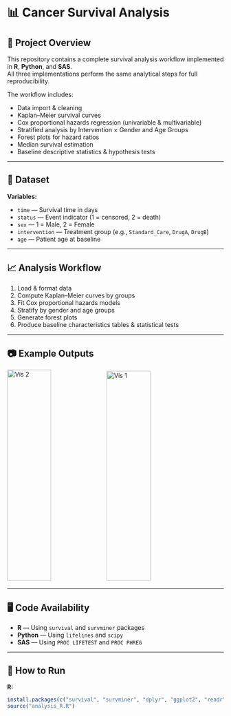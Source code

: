 # 📊 Cancer Survival Analysis

## 📝 Project Overview
This repository contains a complete survival analysis workflow implemented in **R**, **Python**, and **SAS**.  
All three implementations perform the same analytical steps for full reproducibility.

The workflow includes:
- Data import & cleaning
- Kaplan–Meier survival curves
- Cox proportional hazards regression (univariable & multivariable)
- Stratified analysis by Intervention × Gender and Age Groups
- Forest plots for hazard ratios
- Median survival estimation
- Baseline descriptive statistics & hypothesis tests

---

## 📂 Dataset
**Variables:**
- `time` — Survival time in days  
- `status` — Event indicator (1 = censored, 2 = death)  
- `sex` — 1 = Male, 2 = Female  
- `intervention` — Treatment group (e.g., `Standard_Care`, `DrugA`, `DrugB`)  
- `age` — Patient age at baseline  

---

## 📈 Analysis Workflow
1. Load & format data  
2. Compute Kaplan–Meier curves by groups  
3. Fit Cox proportional hazards models  
4. Stratify by gender and age groups  
5. Generate forest plots  
6. Produce baseline characteristics tables & statistical tests  

---

## 📷 Example Outputs

<img width="45%" height="491" alt="Vis 2" src="https://github.com/user-attachments/assets/f3f7c621-d318-4415-bc61-c8af8e2ec4af" />
<img width="45%" height="488" alt="Vis 1" src="https://github.com/user-attachments/assets/8eb304a4-87cd-46cf-a433-6df61c7be1a2" />

---

## 🖥️ Code Availability
- **R** — Using `survival` and `survminer` packages  
- **Python** — Using `lifelines` and `scipy`  
- **SAS** — Using `PROC LIFETEST` and `PROC PHREG`

---

## 🚀 How to Run
**R:**
```r
install.packages(c("survival", "survminer", "dplyr", "ggplot2", "readr"))
source("analysis_R.R")


